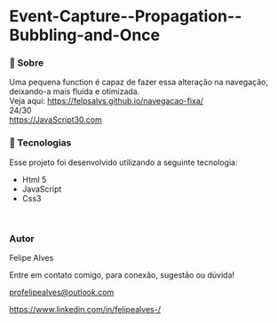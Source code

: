 # Event-Capture--Propagation--Bubbling-and-Once
### 🔖 Sobre
Uma pequena function é capaz de fazer essa alteração na navegação, deixando-a mais fluída e otimizada.
<br/>
Veja aqui: https://felpsalvs.github.io/navegacao-fixa/
<br/>
24/30 <br/>
https://JavaScript30.com 

### 🚀 Tecnologias
Esse projeto foi desenvolvido utilizando a seguinte tecnologia:

+ Html 5
+ JavaScript
+ Css3
 <br/>
 
### Autor
Felipe Alves <br/>

Entre em contato comigo, para conexão, sugestão ou dúvida! <br/>

profelipealves@outlook.com <br/>

https://www.linkedin.com/in/felipealves-/
